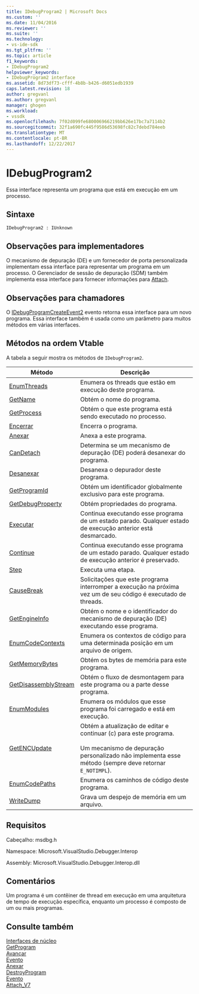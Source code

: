 ```yaml
---
title: IDebugProgram2 | Microsoft Docs
ms.custom: ''
ms.date: 11/04/2016
ms.reviewer: ''
ms.suite: ''
ms.technology:
- vs-ide-sdk
ms.tgt_pltfrm: ''
ms.topic: article
f1_keywords:
- IDebugProgram2
helpviewer_keywords:
- IDebugProgram2 interface
ms.assetid: 8d73df73-cfff-4b8b-b426-d6051edb1939
caps.latest.revision: 18
author: gregvanl
ms.author: gregvanl
manager: ghogen
ms.workload:
- vssdk
ms.openlocfilehash: 7f02d099fe680006966219bb626e17bc7a7114b2
ms.sourcegitcommit: 32f1a690fc445f9586d53698fc82c7debd784eeb
ms.translationtype: MT
ms.contentlocale: pt-BR
ms.lasthandoff: 12/22/2017
---
```

# <a name="idebugprogram2"></a>IDebugProgram2
Essa interface representa um programa que está em execução em um processo.  
  
## <a name="syntax"></a>Sintaxe  
  
```  
IDebugProgram2 : IUnknown  
```  
  
## <a name="notes-for-implementers"></a>Observações para implementadores  
 O mecanismo de depuração (DE) e um fornecedor de porta personalizada implementam essa interface para representar um programa em um processo. O Gerenciador de sessão de depuração (SDM) também implementa essa interface para fornecer informações para [Attach](../../../extensibility/debugger/reference/idebugprogram2-attach.md).  
  
## <a name="notes-for-callers"></a>Observações para chamadores  
 O [IDebugProgramCreateEvent2](../../../extensibility/debugger/reference/idebugprogramcreateevent2.md) evento retorna essa interface para um novo programa. Essa interface também é usada como um parâmetro para muitos métodos em várias interfaces.  
  
## <a name="methods-in-vtable-order"></a>Métodos na ordem Vtable  
 A tabela a seguir mostra os métodos de `IDebugProgram2`.  
  
|Método|Descrição|  
|------------|-----------------|  
|[EnumThreads](../../../extensibility/debugger/reference/idebugprogram2-enumthreads.md)|Enumera os threads que estão em execução deste programa.|  
|[GetName](../../../extensibility/debugger/reference/idebugprogram2-getname.md)|Obtém o nome do programa.|  
|[GetProcess](../../../extensibility/debugger/reference/idebugprogram2-getprocess.md)|Obtém o que este programa está sendo executado no processo.|  
|[Encerrar](../../../extensibility/debugger/reference/idebugprogram2-terminate.md)|Encerra o programa.|  
|[Anexar](../../../extensibility/debugger/reference/idebugprogram2-attach.md)|Anexa a este programa.|  
|[CanDetach](../../../extensibility/debugger/reference/idebugprogram2-candetach.md)|Determina se um mecanismo de depuração (DE) poderá desanexar do programa.|  
|[Desanexar](../../../extensibility/debugger/reference/idebugprogram2-detach.md)|Desanexa o depurador deste programa.|  
|[GetProgramId](../../../extensibility/debugger/reference/idebugprogram2-getprogramid.md)|Obtém um identificador globalmente exclusivo para este programa.|  
|[GetDebugProperty](../../../extensibility/debugger/reference/idebugprogram2-getdebugproperty.md)|Obtém propriedades do programa.|  
|[Executar](../../../extensibility/debugger/reference/idebugprogram2-execute.md)|Continua executando esse programa de um estado parado. Qualquer estado de execução anterior está desmarcado.|  
|[Continue](../../../extensibility/debugger/reference/idebugprogram2-continue.md)|Continua executando esse programa de um estado parado. Qualquer estado de execução anterior é preservado.|  
|[Step](../../../extensibility/debugger/reference/idebugprogram2-step.md)|Executa uma etapa.|  
|[CauseBreak](../../../extensibility/debugger/reference/idebugprogram2-causebreak.md)|Solicitações que este programa interromper a execução na próxima vez um de seu código é executado de threads.|  
|[GetEngineInfo](../../../extensibility/debugger/reference/idebugprogram2-getengineinfo.md)|Obtém o nome e o identificador do mecanismo de depuração (DE) executando esse programa.|  
|[EnumCodeContexts](../../../extensibility/debugger/reference/idebugprogram2-enumcodecontexts.md)|Enumera os contextos de código para uma determinada posição em um arquivo de origem.|  
|[GetMemoryBytes](../../../extensibility/debugger/reference/idebugprogram2-getmemorybytes.md)|Obtém os bytes de memória para este programa.|  
|[GetDisassemblyStream](../../../extensibility/debugger/reference/idebugprogram2-getdisassemblystream.md)|Obtém o fluxo de desmontagem para este programa ou a parte desse programa.|  
|[EnumModules](../../../extensibility/debugger/reference/idebugprogram2-enummodules.md)|Enumera os módulos que esse programa foi carregado e está em execução.|  
|[GetENCUpdate](../../../extensibility/debugger/reference/idebugprogram2-getencupdate.md)|Obtém a atualização de editar e continuar (c) para este programa.<br /><br /> Um mecanismo de depuração personalizado não implementa esse método (sempre deve retornar `E_NOTIMPL`).|  
|[EnumCodePaths](../../../extensibility/debugger/reference/idebugprogram2-enumcodepaths.md)|Enumera os caminhos de código deste programa.|  
|[WriteDump](../../../extensibility/debugger/reference/idebugprogram2-writedump.md)|Grava um despejo de memória em um arquivo.|  
  
## <a name="requirements"></a>Requisitos  
 Cabeçalho: msdbg.h  
  
 Namespace: Microsoft.VisualStudio.Debugger.Interop  
  
 Assembly: Microsoft.VisualStudio.Debugger.Interop.dll  
  
## <a name="remarks"></a>Comentários  
 Um programa é um contêiner de thread em execução em uma arquitetura de tempo de execução específica, enquanto um processo é composto de um ou mais programas.  
  
## <a name="see-also"></a>Consulte também  
 [Interfaces de núcleo](../../../extensibility/debugger/reference/core-interfaces.md)   
 [GetProgram](../../../extensibility/debugger/reference/idebugthread2-getprogram.md)   
 [Avançar](../../../extensibility/debugger/reference/ienumdebugprograms2-next.md)   
 [Evento](../../../extensibility/debugger/reference/idebugportevents2-event.md)   
 [Anexar](../../../extensibility/debugger/reference/idebugengine2-attach.md)   
 [DestroyProgram](../../../extensibility/debugger/reference/idebugengine2-destroyprogram.md)   
 [Evento](../../../extensibility/debugger/reference/idebugeventcallback2-event.md)   
 [Attach_V7](../../../extensibility/debugger/reference/idebugprogramnode2-attach-v7.md)